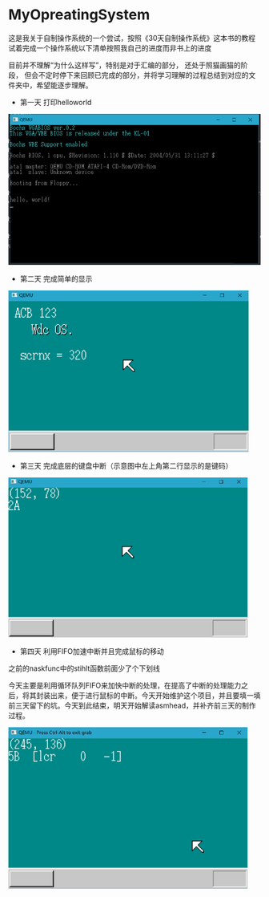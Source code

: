 # MyOpreatingSystem

这是我关于自制操作系统的一个尝试，按照《30天自制操作系统》这本书的教程试着完成一个操作系统以下清单按照我自己的进度而非书上的进度

目前并不理解“为什么这样写”，特别是对于汇编的部分， 还处于照猫画猫的阶段， 但会不定时停下来回顾已完成的部分，并将学习理解的过程总结到对应的文件夹中，希望能逐步理解。



-   第一天 打印helloworld

<img src="day0\pic.png" style="zoom:60%;" />

-   第二天 完成简单的显示

<img src="day1\pic.png" style="zoom:60%;" />

-   第三天 完成底层的键盘中断（示意图中左上角第二行显示的是键码）

<img src="day2\pic.png" style="zoom:60%;" />

-   第四天 利用FIFO加速中断并且完成鼠标的移动

之前的naskfunc中的stihlt函数前面少了个下划线

今天主要是利用循环队列FIFO来加快中断的处理，在提高了中断的处理能力之后，将其封装出来，便于进行鼠标的中断。今天开始维护这个项目，并且要填一填前三天留下的坑。今天到此结束，明天开始解读asmhead，并补齐前三天的制作过程。

<img src="day3\pic.png" style="zoom:60%;" />


